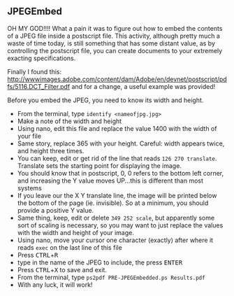 ## JPEGEmbed

OH MY GOD!!!! What a pain it was to figure out how to embed the contents of a JPEG file inside a postscript file. This activity, although pretty much a waste of time today, is still something that has some distant value, as by controlling the postscript file, you can create documents to your extremely exacting specifications.

Finally I found this:
http://wwwimages.adobe.com/content/dam/Adobe/en/devnet/postscript/pdfs/5116.DCT_Filter.pdf
and for a change, a useful example was provided!

Before you embed the JPEG, you need to know its width and height.
- From the terminal, type `identify <nameofjpg.jpg>`
- Make a note of the width and height
- Using nano, edit this file and replace the value 1400 with the width of your file
- Same story, replace 365 with your height. Careful: width appears twice, and height three times.
- You can keep, edit or get rid of the line that reads `126 270 translate`. Translate sets the starting point for displaying the image.
- You should know that in postscript, 0, 0 refers to the bottom left corner, and increasing the Y value moves UP...this is different than most systems
- If you leave our the X Y translate line, the image will be printed below the bottom of the page (ie. invisible). So at a minimum, you should provide a positive Y value.
- Same thing, keep, edit or delete `349 252 scale`, but apparently some sort of scaling is necessary, so you may want to just replace the values with the width and height of your image.
- Using nano, move your cursor one character (exactly) after where it reads `exec` on the last line of this file
- Press <kbd>CTRL</kbd>+<kbd>R</kbd>
- type in the name of the JPEG to include, the press <kbd>ENTER</kbd>
- Press <kbd>CTRL</kbd>+<kbd>X</kbd> to save and exit.
- From the terminal, type `ps2pdf PRE-JPEGEmbedded.ps Results.pdf`
- With any luck, it will work!
